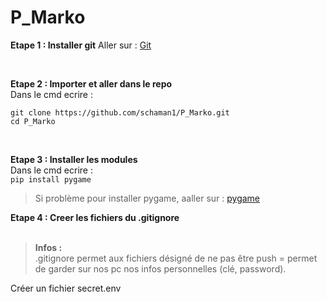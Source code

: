# P_Marko

__**Etape 1 : Installer git**__
Aller sur : [Git](https://git-scm.com/downloads)  

<br>

__**Etape 2 : Importer et aller dans le repo**__  
Dans le cmd ecrire :  

`git clone https://github.com/schaman1/P_Marko.git`  
`cd P_Marko`  

<br>

__**Etape 3 : Installer les modules**__  
Dans le cmd ecrire :  
`pip install pygame`  

>Si problème pour installer pygame, aaller sur : [pygame](https://www.pygame.org/wiki/GettingStarted)


__**Etape 4 : Creer les fichiers du .gitignore**__  
<br>

>**Infos :**   
.gitignore permet aux fichiers désigné de ne pas être push = permet de garder sur nos pc nos infos personnelles (clé, password).  

Créer un fichier secret.env